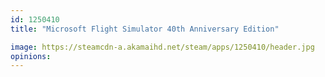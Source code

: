 ```yaml
---
id: 1250410
title: "Microsoft Flight Simulator 40th Anniversary Edition"

image: https://steamcdn-a.akamaihd.net/steam/apps/1250410/header.jpg
opinions:
---
```

